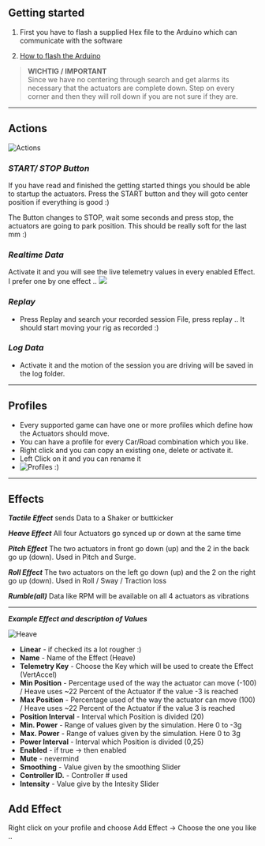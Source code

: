 ## Getting started
1. First you have to flash a supplied Hex file to the Arduino which can communicate with the software 

1. [How to flash the Arduino](https://github.com/SimFeedback/SimFeedback-AC-Servo/wiki/FAQ#flashing-the-arduino)

> **WICHTIG / IMPORTANT**  
Since we have no centering through search and get alarms its necessary that the actuators are complete down.
Step on every corner and then they will roll down if you are not sure if they are.
 
***

## Actions 
![Actions](https://github.com/SimFeedback/SimFeedback-AC-Servo/blob/master/Docs/Actions.png)
### **_START/ STOP Button_**

If you have read and finished the getting started things you should be able to startup the actuators. Press the START button and they will goto center position if everything is good :) 

The Button changes to STOP, wait some seconds and press stop, the actuators are going to park position. This should be really soft for the last mm :)

### **_Realtime Data_**

Activate it and you will see the live telemetry values in every enabled Effect. I prefer one by one effect ..
![](https://github.com/SimFeedback/SimFeedback-AC-Servo/blob/master/Docs/Realtime.png)


### **_Replay_**
* Press Replay and search your recorded session File, press replay .. It should start moving your rig as recorded :) 

### **_Log Data_**
* Activate it and the motion of the session you are driving will be saved in the log folder.

***


## Profiles
* Every supported game can have one or more profiles which define how the Actuators should move. 
* You can have a profile for every Car/Road combination which you like.
* Right click and you can copy an existing one, delete or activate it.
* Left Click on it and you can rename it 
* ![Profiles :)](https://github.com/SimFeedback/SimFeedback-AC-Servo/blob/master/Docs/Profile.png)

***

## Effects
_**Tactile Effect**_ sends Data to a Shaker or buttkicker

_**Heave Effect**_ All four Actuators go synced up or down at the same time

_**Pitch Effect**_ The two actuators in front go down (up) and the 2 in the back go up (down). Used in Pitch and Surge.

_**Roll Effect**_ The two actuators on the left go down (up) and the 2 on the right go up (down). Used in Roll / Sway / Traction loss

_**Rumble(all)**_ Data like RPM will be available on all 4 actuators as vibrations 

***
_**Example Effect and description of Values**_ 

![Heave](https://github.com/SimFeedback/SimFeedback-AC-Servo/blob/master/Docs/HeaveEffect.png)
 
* **Linear** - if checked its a lot rougher :)
* **Name** - Name of the Effect (Heave)
* **Telemetry Key** - Choose the Key which will be used to create the Effect  (VertAccel)
* **Min Position** - Percentage used of the way the actuator can move (-100) / Heave uses ~22 Percent of the Actuator if the value -3 is reached    
* **Max Position** - Percentage used of the way the actuator can move (100) / Heave uses ~22 Percent of the Actuator if the value 3 is reached
* **Position Interval** - Interval which Position is divided (20)
* **Min. Power** - Range of values given by the simulation. Here 0 to -3g
* **Max. Power** - Range of values given by the simulation. Here 0 to 3g
* **Power Interval** - Interval which Position is divided (0,25)
* **Enabled** - if true -> then enabled 
* **Mute** - nevermind
* **Smoothing** - Value given by the smoothing Slider
* **Controller ID.** - Controller # used 
* **Intensity** - Value give by the Intesity Slider

## **Add Effect**
Right click on your profile and choose Add Effect -> Choose the one you like ..

